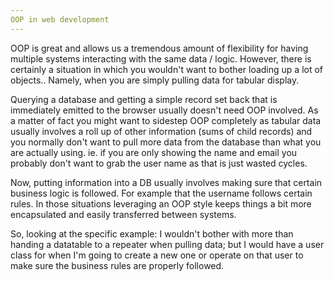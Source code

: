 ```yaml
---
OOP in web development
---
```

OOP is great and allows us a tremendous amount of flexibility for having multiple systems interacting with the same data / logic. However, there is certainly a situation in which you wouldn't want to bother loading up a lot of objects.. Namely, when you are simply pulling data for tabular display.

Querying a database and getting a simple record set back that is immediately emitted to the browser usually doesn't need OOP involved. As a matter of fact you might want to sidestep OOP completely as tabular data usually involves a roll up of other information (sums of child records) and you normally don't want to pull more data from the database than what you are actually using. ie. if you are only showing the name and email you probably don't want to grab the user name as that is just wasted cycles.

Now, putting information into a DB usually involves making sure that certain business logic is followed. For example that the username follows certain rules. In those situations leveraging an OOP style keeps things a bit more encapsulated and easily transferred between systems.

So, looking at the specific example: I wouldn't bother with more than handing a datatable to a repeater when pulling data; but I would have a user class for when I'm going to create a new one or operate on that user to make sure the business rules are properly followed.
